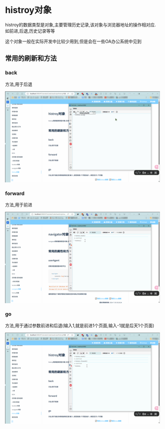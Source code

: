 # histroy对象

histroy的数据类型是对象,主要管理历史记录,该对象与浏览器地址的操作相对应.如前进,后退,历史记录等等

这个对象一般在实际开发中比较少用到,但是会在一些OA办公系统中见到

## 常用的刷新和方法

### back

方法,用于后退

![51-1](assets/51-1.gif)

### forward

方法,用于前进

![51-2](assets/51-2.gif)

### go

方法,用于通过参数前进和后退(输入1,就是前进1个页面,输入-1就是后天1个页面)

![51-3](assets/51-3.gif)
